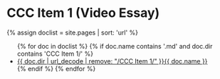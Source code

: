 # CCC Item 1 (Video Essay)

{% assign doclist = site.pages | sort: 'url'  %}
<ul>
   {% for doc in doclist %}
        {% if doc.name contains '.md' and doc.dir contains 'CCC Item 1/' %}
            <li><a href="{{ site.baseurl }}{{ doc.url }}">{{ doc.dir | url_decode | remove: "/CCC Item 1/" }}{{ doc.name }}</a></li>
        {% endif %}
    {% endfor %}
</ul>
